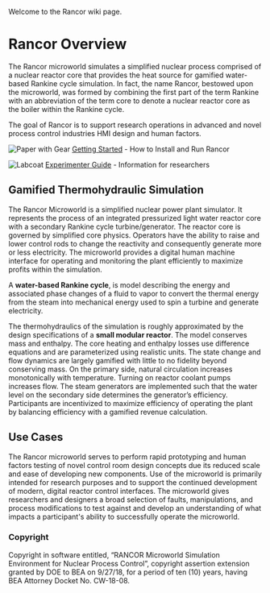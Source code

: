 Welcome to the Rancor wiki page. 

# Rancor Overview
The Rancor microworld simulates a simplified nuclear process comprised of a nuclear reactor core that provides the heat source for gamified water-based Rankine cycle simulation. In fact, the name Rancor, bestowed upon the microworld, was formed by combining the first part of the term Rankine with an abbreviation of the term core to denote a nuclear reactor core as the boiler within the Rankine cycle. 

The goal of Rancor is to support research operations in advanced and novel process control industries HMI design and human factors.

![Paper with Gear](https://github.com/rogerlew/rancor-release/blob/master/Rancor_wiki_icons/Setup.png)   [Getting Started](https://github.com/rogerlew/rancor-release/wiki/Getting-Started) - How to Install and Run Rancor

![Labcoat](https://github.com/rogerlew/rancor-release/blob/master/Rancor_wiki_icons/LabCoat.png)   [Experimenter Guide](https://github.com/rogerlew/rancor-release/wiki/Experimenter-Guide) - Information for researchers

## Gamified Thermohydraulic Simulation

The Rancor Microworld is a simplified nuclear power plant simulator. It represents the process of an integrated pressurized light water reactor core with a secondary Rankine cycle turbine/generator. The reactor core is governed by simplified core physics. Operators have the ability to raise and lower control rods to change the reactivity and consequently generate more or less electricity. The microworld provides a digital human machine interface for operating and monitoring the plant efficiently to maximize profits within the simulation.

A **water-based Rankine cycle**, is model describing the energy and associated phase changes of a fluid to vapor to convert the thermal energy from the steam into mechanical energy used to spin a turbine and generate electricity.

The thermohydraulics of the simulation is roughly approximated by the design specifications of a **small modular reactor**. The model conserves mass and enthalpy. The core heating and enthalpy losses use difference equations and are parameterized using realistic units. The state change and flow dynamics are largely gamified with little to no fidelity beyond conserving mass. On the primary side, natural circulation increases monotonically with temperature. Turning on reactor coolant pumps increases flow. The steam generators are implemented such that the water level on the secondary side determines the generator’s efficiency. Participants are incentivized to maximize efficiency of operating the plant by balancing efficiency with a gamified revenue calculation. 

## Use Cases
The Rancor microworld serves to perform rapid prototyping and human factors testing of novel control room design concepts due its reduced scale and ease of developing new components. Use of the microworld is primarily intended for research purposes and to support the continued development of modern, digital reactor control interfaces. The microworld gives researchers and designers a broad selection of faults, manipulations, and process modifications to test against and develop an understanding of what impacts a participant's ability to successfully operate the microworld. 

### Copyright
Copyright in software entitled, “RANCOR Microworld Simulation Environment for Nuclear Process Control”, copyright assertion extension granted by DOE to BEA on 9/27/18, for a period of ten (10) years, having BEA Attorney Docket No. CW-18-08.


